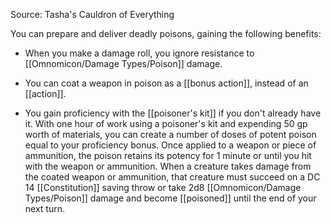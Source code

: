 Source: Tasha's Cauldron of Everything

You can prepare and deliver deadly poisons, gaining the following benefits:

- When you make a damage roll, you ignore resistance to [[Omnomicon/Damage Types/Poison]] damage.

- You can coat a weapon in poison as a [[bonus action]], instead of an [[action]].

- You gain proficiency with the [[poisoner's kit]] if you don't already have it. With one hour of work using a poisoner's kit and expending 50 gp worth of materials, you can create a number of doses of potent poison equal to your proficiency bonus. Once applied to a weapon or piece of ammunition, the poison retains its potency for 1 minute or until you hit with the weapon or ammunition. When a creature takes damage from the coated weapon or ammunition, that creature must succeed on a DC 14 [[Constitution]] saving throw or take 2d8 [[Omnomicon/Damage Types/Poison]] damage and become [[poisoned]] until the end of your next turn.